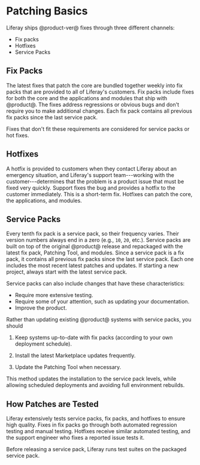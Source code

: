 # Patching Basics [](id=patching-basics)

Liferay ships @product-ver@ fixes through three different channels: 

- Fix packs 
- Hotfixes 
- Service Packs 

## Fix Packs [](id=fix-packs)

The latest fixes that patch the core are bundled together weekly into fix packs
that are provided to all of Liferay's customers. Fix packs include fixes for
both the core and the applications and modules that ship with @product@. The
fixes address regressions or obvious bugs and don't require you to make
additional changes. Each fix pack contains all previous fix packs since the last
service pack. 

Fixes that don't fit these requirements are considered for service packs or hot
fixes. 

## Hotfixes [](id=hotfixes)

A hotfix is provided to customers when they contact Liferay about an emergency
situation, and Liferay's support team---working with the customer---determines
that the problem is a product issue that must be fixed very quickly. Support
fixes the bug and provides a hotfix to the customer immediately. This is
a short-term fix. Hotfixes can patch the core, the applications, and modules. 

## Service Packs [](id=service-packs)

Every tenth fix pack is a service pack, so their frequency varies. Their version
numbers always end in a zero (e.g., `10`, `20`, etc.). Service packs are built
on top of the original @product@ release and repackaged with the latest fix
pack, Patching Tool, and modules. Since a service pack is a fix pack, it
contains all previous fix packs since the last service pack.  Each one includes
the most recent latest patches and updates. If starting a new project, always
start with the latest service pack. 

Service packs can also include changes that have these characteristics:

- Require more extensive testing. 
- Require some of your attention, such as updating your documentation.
- Improve the product. 

Rather than updating existing @product@ systems with service packs, you should

1.  Keep systems up-to-date with fix packs (according to your own deployment
    schedule).

2.  Install the latest Marketplace updates frequently.

3.  Update the Patching Tool when necessary.

This method updates the installation to the service pack levels, while allowing
scheduled deployments and avoiding full environment rebuilds. 

## How Patches are Tested [](id=how-patches-are-tested)

Liferay extensively tests service packs, fix packs, and hotfixes to ensure high
quality. Fixes in fix packs go through both automated regression testing and
manual testing. Hotfixes receive similar automated testing, and the support
engineer who fixes a reported issue tests it. 

Before releasing a service pack, Liferay runs test suites on the packaged
service pack. 
